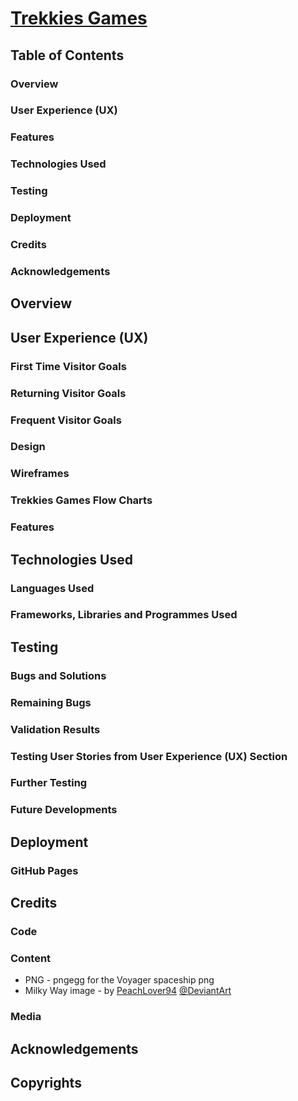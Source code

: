 # [Trekkies Games](https://joyzadan.github.io/star-trek-voyager/)

## Table of Contents
### Overview
### User Experience (UX)
### Features
### Technologies Used
### Testing
### Deployment
### Credits
### Acknowledgements

## Overview

## User Experience (UX)
### First Time Visitor Goals
### Returning Visitor Goals
### Frequent Visitor Goals

### Design
### Wireframes
### Trekkies Games Flow Charts
### Features

## Technologies Used
### Languages Used
### Frameworks, Libraries and Programmes Used

## Testing
### Bugs and Solutions
### Remaining Bugs
### Validation Results
### Testing User Stories from User Experience (UX) Section
### Further Testing
### Future Developments

## Deployment
### GitHub Pages

## Credits
### Code
### Content
* PNG - pngegg for the Voyager spaceship png
* Milky Way image - by [PeachLover94](https://www.deviantart.com/peachlover94/art/Olympus-Milky-Way-Galaxy-Map-791210131) [@DeviantArt](https://www.deviantart.com/)
### Media

## Acknowledgements

## Copyrights

